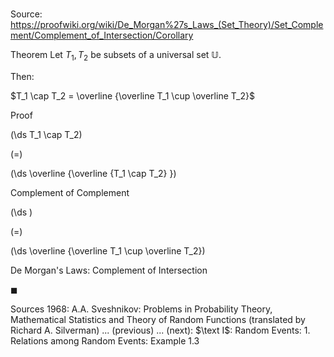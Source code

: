 # 

Source: https://proofwiki.org/wiki/De_Morgan%27s_Laws_(Set_Theory)/Set_Complement/Complement_of_Intersection/Corollary

Theorem
Let $T_1, T_2$ be subsets of a universal set $\mathbb U$.

Then:

$T_1 \cap T_2 = \overline {\overline T_1 \cup \overline T_2}$


Proof













\(\ds T_1 \cap T_2\)

\(=\)







\(\ds \overline {\overline {T_1 \cap T_2} }\)





Complement of Complement














\(\ds \)

\(=\)







\(\ds \overline {\overline T_1 \cup \overline T_2}\)





De Morgan's Laws: Complement of Intersection



$\blacksquare$


Sources
1968: A.A. Sveshnikov: Problems in Probability Theory, Mathematical Statistics and Theory of Random Functions (translated by Richard A. Silverman) ... (previous) ... (next): $\text I$: Random Events: $1$. Relations among Random Events: Example $1.3$




